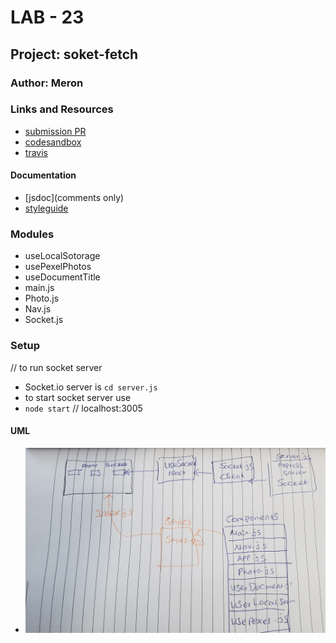 # LAB - 23

## Project: soket-fetch

### Author: Meron

### Links and Resources
* [submission PR](https://github.com/meron-401n14/lab-23/pull/2)
* [codesandbox](https://codesandbox.io/s/cranky-shaw-u0977)
* [travis](https://lxyz.com/)


#### Documentation
* [jsdoc](comments only)
* [styleguide](https://github.com/shri/JSDoc-Style-Guide#functions)


### Modules
* useLocalSotorage
* usePexelPhotos
* useDocumentTitle
* main.js
* Photo.js
* Nav.js
* Socket.js



### Setup
// to run socket server
* Socket.io server is  `cd server.js `
* to start socket server use 
* `node start`  // localhost:3005 


#### UML
* ![UML](UML.jpg)





